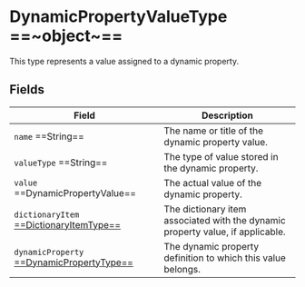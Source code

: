 # DynamicPropertyValueType ==~object~==

This type represents a value assigned to a dynamic property. 

## Fields

| Field                                                                   | Description                                                                        |
|-------------------------------------------------------------------------|------------------------------------------------------------------------------------|
| `name`  ==String==                                                      | The name or title of the dynamic property value.                                   |
| `valueType`  ==String==                                                 | The type of value stored in the dynamic property.                                  |
| `value`  ==DynamicPropertyValue==                                       | The actual value of the dynamic property.                                          |
| `dictionaryItem` [ ==DictionaryItemType== ](dictionary-item-type.md)    | The dictionary item associated with the dynamic property value, if applicable.     |
| `dynamicProperty` [ ==DynamicPropertyType== ](dynamic-property-type.md) | The dynamic property definition to which this value belongs.                       |
